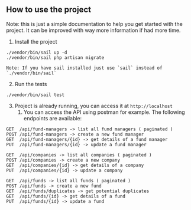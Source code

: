 
## How to use the project

Note: this is just a simple documentation to help you get started with the project. It can be improved with way more information if had more time.

1. Install the project
```
./vendor/bin/sail up -d
./vendor/bin/sail php artisan migrate

Note: If you have sail installed just use `sail` instead of `./vendor/bin/sail`
```

2. Run the tests
```
./vendor/bin/sail test
```

3. Project is already running, you can access it at `http://localhost`
   1. You can access the API using postman for example. The following endpoints are available:
```
GET  /api/fund-managers -> list all fund managers ( paginated )
POST /api/fund-managers -> create a new fund manager
GET  /api/fund-managers/{id} -> get details of a fund manager
PUT  /api/fund-managers/{id} -> update a fund manager

GET  /api/companies -> list all companies ( paginated )
POST /api/companies -> create a new company
GET  /api/companies/{id} -> get details of a company
PUT  /api/companies/{id} -> update a company

GET  /api/funds -> list all funds ( paginated )
POST /api/funds -> create a new fund
GET  /api/funds/duplicates -> get potential duplicates
GET  /api/funds/{id} -> get details of a fund
PUT  /api/funds/{id} -> update a fund
```
